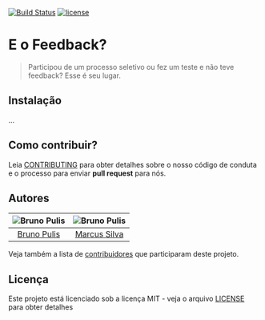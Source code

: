 [![Build Status](https://travis-ci.org/brunopulis/feedback.svg?branch=master)](https://travis-ci.org/brunopulis/feedback)
[![license](https://img.shields.io/github/license/mashape/apistatus.svg)]()

# E o Feedback?
> Participou de um processo seletivo ou fez um teste e não teve feedback? Esse é seu lugar. 


## Instalação
...

## Como contribuir?

Leia [CONTRIBUTING](CONTRIBUTING.md) para obter detalhes sobre o nosso código de conduta e o processo para enviar **pull request** para nós.


## Autores

| ![Bruno Pulis](https://avatars2.githubusercontent.com/u/1204692?v=3&s=150)   |      ![Bruno Pulis](https://avatars2.githubusercontent.com/u/4579340?v=3&s=150)      |
|:-------------:|:-------------:|
| [Bruno Pulis](https://github.com/brunopulis/) |  [Marcus Silva](https://github.com/mvfsillva/) |


Veja também a lista de [contribuidores](https://github.com/brunopulis/feedback/graphs/contributors) que participaram deste projeto.

## Licença

Este projeto está licenciado sob a licença MIT - veja o arquivo [LICENSE](LICENSE.md) para obter detalhes
